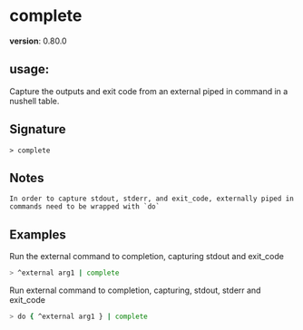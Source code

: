 # complete

**version**: 0.80.0

## **usage**:

Capture the outputs and exit code from an external piped in command in a nushell table.

## Signature

`> complete `

## Notes

```text
In order to capture stdout, stderr, and exit_code, externally piped in commands need to be wrapped with `do`
```

## Examples

Run the external command to completion, capturing stdout and exit_code

```bash
> ^external arg1 | complete
```

Run external command to completion, capturing, stdout, stderr and exit_code

```bash
> do { ^external arg1 } | complete
```
